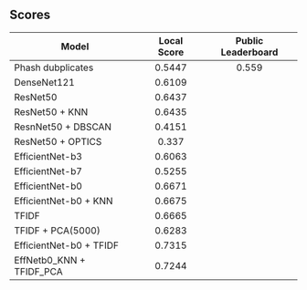 ## Scores

| Model                   |   Local Score   |   Public Leaderboard   |
| ----------------------- |:---------------:|:----------------------:|
| Phash dubplicates       | 0.5447          | 0.559                  |
| DenseNet121             | 0.6109          |                        |
| ResNet50                | 0.6437          |                        |
| ResNet50 + KNN          | 0.6435          |                        |
| ResnNet50 + DBSCAN      | 0.4151          |                        |
| ResNet50 + OPTICS       | 0.337           |                        |
| EfficientNet-b3         | 0.6063          |                        |
| EfficientNet-b7         | 0.5255          |                        |
| EfficientNet-b0         | 0.6671          |                        |
| EfficientNet-b0 + KNN   | 0.6675          |                        |
| TFIDF                   | 0.6665          |                        |
| TFIDF + PCA(5000)       | 0.6283          |                        |
| EfficientNet-b0 + TFIDF | 0.7315          |                        |
| EffNetb0_KNN + TFIDF_PCA| 0.7244          |                        |



